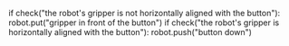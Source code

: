 

if check("the robot's gripper is not horizontally aligned with the button"):
    robot.put("gripper in front of the button")
if check("the robot's gripper is horizontally aligned with the button"):
    robot.push("button down")